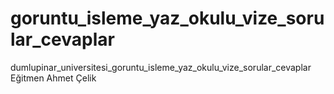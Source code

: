 # goruntu_isleme_yaz_okulu_vize_sorular_cevaplar
dumlupinar_universitesi_goruntu_isleme_yaz_okulu_vize_sorular_cevaplar
Eğitmen Ahmet Çelik

